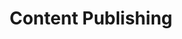---
templateKey: digital-transformation
title: Content Publishing
subTitle: Content Publishing Sub title

image: /img/your-next/education.png

description: The digital boom of media is driven by a combination of trends and innovations. Navigating content and media across different channels and infrastructure creates challenges for consumers and enterprises alike. Consumers want to organize their interaction,  experience and consumption of content and digital assets on platforms of their choice. The Content is  not always available in a format in which it can be readily consumed. There is a need to adapt different forms of content to changing consumption patterns so that the right content can reach the right audience at the right time. On one side content is becoming more discoverable than ever on the web with the advent of search engines and their constantly improving  algorithms.  And on the other side, Digital publications and platforms have created a rapid explosion in the volume of content % media being created. Our Content practice helps organizations design, architect and deploy content platforms from concept to execution. We can take a strategic view of all your content assets including blogs, websites, knowledge portals, intranets or large content publishing platforms and deliver best in class content architecture and content management systems. We could also help you design new Business models post digitization giving you the option to discover your own mediums and channels to expose your content and information to new users through new sources. 
---